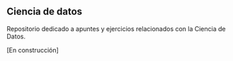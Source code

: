 ## Ciencia de datos

Repositorio dedicado a apuntes y ejercicios relacionados con la Ciencia de Datos.

[En construcción]
